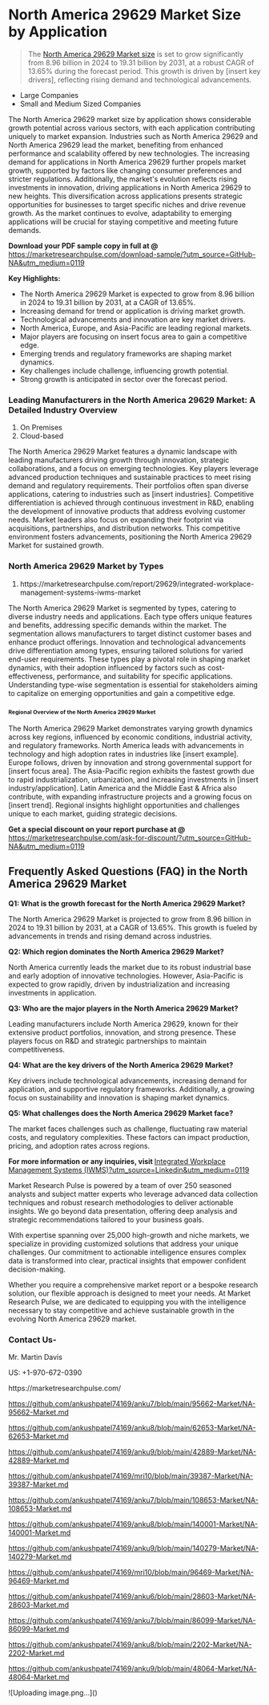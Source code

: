 <h1>North America 29629 Market&nbsp;Size by Application</h1><blockquote><p>The <a href="https://marketresearchpulse.com/download-sample/?utm_source=GitHub-NA&amp;utm_medium=0119">North America 29629 Market size</a> is set to grow significantly from 8.96 billion in 2024 to 19.31 billion by 2031, at a robust CAGR of 13.65% during the forecast period. This growth is driven by [insert key drivers], reflecting rising demand and technological advancements.</p></blockquote><ul><li>Large Companies<li> Small and Medium Sized Companies</li></ul><p>The North America 29629 market size by application shows considerable growth potential across various sectors, with each application contributing uniquely to market expansion. Industries such as North America 29629 and North America 29629 lead the market, benefiting from enhanced performance and scalability offered by new technologies. The increasing demand for applications in North America 29629 further propels market growth, supported by factors like changing consumer preferences and stricter regulations. Additionally, the market's evolution reflects rising investments in innovation, driving applications in North America 29629 to new heights. This diversification across applications presents strategic opportunities for businesses to target specific niches and drive revenue growth. As the market continues to evolve, adaptability to emerging applications will be crucial for staying competitive and meeting future demands.</p><p><strong>Download your PDF sample copy in full at @ </strong><a href="https://marketresearchpulse.com/download-sample/?utm_source=GitHub-NA&amp;utm_medium=0119">https://marketresearchpulse.com/download-sample/?utm_source=GitHub-NA&amp;utm_medium=0119</a></p><p><strong>Key Highlights: </strong></p><ul><li>The North America 29629 Market is expected to grow from 8.96 billion in 2024 to 19.31 billion by 2031, at a CAGR of 13.65%.</li><li>Increasing demand for trend or application is driving market growth.</li><li>Technological advancements and innovation are key market drivers.</li><li>North America, Europe, and Asia-Pacific are leading regional markets.</li><li>Major players are focusing on insert focus area to gain a competitive edge.</li><li>Emerging trends and regulatory frameworks are shaping market dynamics.</li><li>Key challenges include challenge, influencing growth potential.</li><li>Strong growth is anticipated in sector over the forecast period.</li></ul><h3>Leading Manufacturers in the North America 29629 Market: A Detailed Industry Overview</h3><ol><li>On Premises<li> Cloud-based</li></ol><div class="flex max-w-full flex-col flex-grow"><div class="min-h-8 text-message flex w-full flex-col items-end gap-2 whitespace-normal break-words [.text-message+&amp;]:mt-5" dir="auto" data-message-author-role="assistant" data-message-id="fd8432e4-4910-450d-b182-61b7bfb0a01f" data-message-model-slug="gpt-4o"><div class="flex w-full flex-col gap-1 empty:hidden first:pt-[3px]"><div class="markdown prose w-full break-words dark:prose-invert light"><p>The North America 29629 Market features a dynamic landscape with leading manufacturers driving growth through innovation, strategic collaborations, and a focus on emerging technologies. Key players leverage advanced production techniques and sustainable practices to meet rising demand and regulatory requirements. Their portfolios often span diverse applications, catering to industries such as [insert industries]. Competitive differentiation is achieved through continuous investment in R&amp;D, enabling the development of innovative products that address evolving customer needs. Market leaders also focus on expanding their footprint via acquisitions, partnerships, and distribution networks. This competitive environment fosters advancements, positioning the North America 29629 Market for sustained growth.</p></div></div></div></div><h3>North America 29629 Market by Types</h3><ol><li>https://marketresearchpulse.com/report/29629/integrated-workplace-management-systems-iwms-market</li></ol><div class="flex max-w-full flex-col flex-grow"><div class="min-h-8 text-message flex w-full flex-col items-end gap-2 whitespace-normal break-words [.text-message+&amp;]:mt-5" dir="auto" data-message-author-role="assistant" data-message-id="084470be-0bb7-4664-bddf-5156b4f41249" data-message-model-slug="gpt-4o-mini"><div class="flex w-full flex-col gap-1 empty:hidden first:pt-[3px]"><div class="markdown prose w-full break-words dark:prose-invert light"><p>The North America 29629 Market is segmented by types, catering to diverse industry needs and applications. Each type offers unique features and benefits, addressing specific demands within the market. The segmentation allows manufacturers to target distinct customer bases and enhance product offerings. Innovation and technological advancements drive differentiation among types, ensuring tailored solutions for varied end-user requirements. These types play a pivotal role in shaping market dynamics, with their adoption influenced by factors such as cost-effectiveness, performance, and suitability for specific applications. Understanding type-wise segmentation is essential for stakeholders aiming to capitalize on emerging opportunities and gain a competitive edge.</p></div></div></div></div><h3><span style="font-size: 11px;">Regional Overview of the North America 29629 Market</span></h3><div class="flex max-w-full flex-col flex-grow"><div class="min-h-8 text-message flex w-full flex-col items-end gap-2 whitespace-normal break-words [.text-message+&amp;]:mt-5" dir="auto" data-message-author-role="assistant" data-message-id="e9038762-ce64-4e30-91c9-9bd413514231" data-message-model-slug="gpt-4o-mini"><div class="flex w-full flex-col gap-1 empty:hidden first:pt-[3px]"><div class="markdown prose w-full break-words dark:prose-invert light"><p>The North America 29629 Market demonstrates varying growth dynamics across key regions, influenced by economic conditions, industrial activity, and regulatory frameworks. North America leads with advancements in technology and high adoption rates in industries like [insert example]. Europe follows, driven by innovation and strong governmental support for [insert focus area]. The Asia-Pacific region exhibits the fastest growth due to rapid industrialization, urbanization, and increasing investments in [insert industry/application]. Latin America and the Middle East &amp; Africa also contribute, with expanding infrastructure projects and a growing focus on [insert trend]. Regional insights highlight opportunities and challenges unique to each market, guiding strategic decisions.</p></div></div></div></div><p><strong>Get a special discount on your report purchase at @ </strong><a href="https://marketresearchpulse.com/ask-for-discount/?utm_source=GitHub-NA&amp;utm_medium=0119">https://marketresearchpulse.com/ask-for-discount/?utm_source=GitHub-NA&amp;utm_medium=0119</a></p><h2>Frequently Asked Questions (FAQ) in the North America 29629 Market</h2><p><strong>Q1: What is the growth forecast for the North America 29629 Market?</strong></p><p>The North America 29629 Market is projected to grow from 8.96 billion in 2024 to 19.31 billion by 2031, at a CAGR of 13.65%. This growth is fueled by advancements in trends and rising demand across industries.</p><p><strong>Q2: Which region dominates the North America 29629 Market?</strong></p><p>North America currently leads the market due to its robust industrial base and early adoption of innovative technologies. However, Asia-Pacific is expected to grow rapidly, driven by industrialization and increasing investments in application.</p><p><strong>Q3: Who are the major players in the North America 29629 Market?</strong></p><p>Leading manufacturers include North America 29629, known for their extensive product portfolios, innovation, and strong presence. These players focus on R&amp;D and strategic partnerships to maintain competitiveness.</p><p><strong>Q4: What are the key drivers of the North America 29629 Market?</strong></p><p>Key drivers include technological advancements, increasing demand for application, and supportive regulatory frameworks. Additionally, a growing focus on sustainability and innovation is shaping market dynamics.</p><p><strong>Q5: What challenges does the North America 29629 Market face?</strong></p><p>The market faces challenges such as challenge, fluctuating raw material costs, and regulatory complexities. These factors can impact production, pricing, and adoption rates across regions.</p><p><strong>For more information or any inquiries, visit&nbsp;</strong><a href="Integrated Workplace Management Systems (IWMS)?utm_source=Linkedin&utm_medium=0119">Integrated Workplace Management Systems (IWMS)?utm_source=Linkedin&utm_medium=0119</a></p><p>Market Research Pulse is powered by a team of over 250 seasoned analysts and subject matter experts who leverage advanced data collection techniques and robust research methodologies to deliver actionable insights. We go beyond data presentation, offering deep analysis and strategic recommendations tailored to your business goals.</p><p>With expertise spanning over 25,000 high-growth and niche markets, we specialize in providing customized solutions that address your unique challenges. Our commitment to actionable intelligence ensures complex data is transformed into clear, practical insights that empower confident decision-making.</p><p>Whether you require a comprehensive market report or a bespoke research solution, our flexible approach is designed to meet your needs. At Market Research Pulse, we are dedicated to equipping you with the intelligence necessary to stay competitive and achieve sustainable growth in the evolving North America 29629 market.</p><h3><strong>Contact Us-</strong></h3><p>Mr. Martin Davis</p><p>US: +1-970-672-0390</p><p>https://marketresearchpulse.com/</p><p><a href="https://github.com/ankushpatel74169/anku7/blob/main/95662-Market/NA-95662-Market.md">https://github.com/ankushpatel74169/anku7/blob/main/95662-Market/NA-95662-Market.md</a></p><p><a href="https://github.com/ankushpatel74169/anku8/blob/main/62653-Market/NA-62653-Market.md">https://github.com/ankushpatel74169/anku8/blob/main/62653-Market/NA-62653-Market.md</a></p><p><a href="https://github.com/ankushpatel74169/anku9/blob/main/42889-Market/NA-42889-Market.md">https://github.com/ankushpatel74169/anku9/blob/main/42889-Market/NA-42889-Market.md</a></p><p><a href="https://github.com/ankushpatel74169/mri10/blob/main/39387-Market/NA-39387-Market.md">https://github.com/ankushpatel74169/mri10/blob/main/39387-Market/NA-39387-Market.md</a></p><p><a href="https://github.com/ankushpatel74169/anku7/blob/main/108653-Market/NA-108653-Market.md">https://github.com/ankushpatel74169/anku7/blob/main/108653-Market/NA-108653-Market.md</a></p><p><a href="https://github.com/ankushpatel74169/anku8/blob/main/140001-Market/NA-140001-Market.md">https://github.com/ankushpatel74169/anku8/blob/main/140001-Market/NA-140001-Market.md</a></p><p><a href="https://github.com/ankushpatel74169/anku9/blob/main/140279-Market/NA-140279-Market.md">https://github.com/ankushpatel74169/anku9/blob/main/140279-Market/NA-140279-Market.md</a></p><p><a href="https://github.com/ankushpatel74169/mri10/blob/main/96469-Market/NA-96469-Market.md">https://github.com/ankushpatel74169/mri10/blob/main/96469-Market/NA-96469-Market.md</a></p><p><a href="https://github.com/ankushpatel74169/anku6/blob/main/28603-Market/NA-28603-Market.md">https://github.com/ankushpatel74169/anku6/blob/main/28603-Market/NA-28603-Market.md</a></p><p><a href="https://github.com/ankushpatel74169/anku7/blob/main/86099-Market/NA-86099-Market.md">https://github.com/ankushpatel74169/anku7/blob/main/86099-Market/NA-86099-Market.md</a></p><p><a href="https://github.com/ankushpatel74169/anku8/blob/main/2202-Market/NA-2202-Market.md">https://github.com/ankushpatel74169/anku8/blob/main/2202-Market/NA-2202-Market.md</a></p><p><a href="https://github.com/ankushpatel74169/anku9/blob/main/48064-Market/NA-48064-Market.md">https://github.com/ankushpatel74169/anku9/blob/main/48064-Market/NA-48064-Market.md</a></p>
![Uploading image.png…]()
